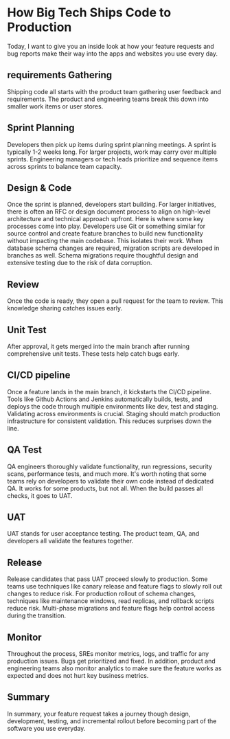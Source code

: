 # How Big Tech Ships Code to Production

Today, I want to give you an inside look at how your feature requests and bug reports make their way into the apps and websites you use every day.

## requirements Gathering

Shipping code all starts with the product team gathering user feedback and requirements. The product and engineering teams break this down into smaller work items or user stores.

## Sprint Planning

Developers then pick up items during sprint planning meetings. A sprint is typically 1-2 weeks long. For larger projects, work may carry over multiple sprints. Engineering managers or tech leads prioritize and sequence items across sprints to balance team capacity.

## Design & Code

Once the sprint is planned, developers start building. For larger initiatives, there is often an RFC or design document process to align on high-level architecture and technical approach upfront. Here is where some key processes come into play. Developers use Git or something similar for source control and create feature branches to build new functionality without impacting the main codebase. This isolates their work. When database schema changes are required, migration scripts are developed in branches as well. Schema migrations require thoughtful design and extensive testing due to the risk of data corruption.

## Review

Once the code is ready, they open a pull request for the team to review. This knowledge sharing catches issues early.

## Unit Test

After approval, it gets merged into the main branch after running comprehensive unit tests. These tests help catch bugs early.

## CI/CD pipeline

Once a feature lands in the main branch, it kickstarts the CI/CD pipeline. Tools like Github Actions and Jenkins automatically builds, tests, and deploys the code through multiple environments like dev, test and staging. Validating across environments is crucial. Staging should match production infrastructure for consistent validation. This reduces surprises down the line.

## QA Test

QA engineers thoroughly validate functionality, run regressions, security scans, performance tests, and much more. It's worth noting that some teams rely on developers to validate their own code instead of dedicated QA. It works for some products, but not all. When the build passes all checks, it goes to UAT.

## UAT

UAT stands for user acceptance testing. The product team, QA, and developers all validate the features together.

## Release

Release candidates that pass UAT proceed slowly to production. Some teams use techniques like canary release and feature flags to slowly roll out changes to reduce risk. For production rollout of schema changes, techniques like maintenance windows, read replicas, and rollback scripts reduce risk. Multi-phase migrations and feature flags help control access during the transition.

## Monitor

Throughout the process, SREs monitor metrics, logs, and traffic for any production issues. Bugs get prioritized and fixed. In addition, product and engineering teams also monitor analytics to make sure the feature works as expected and does not hurt key business metrics.

## Summary

In summary, your feature request takes a journey though design, development, testing, and incremental rollout before becoming part of the software you use everyday.
